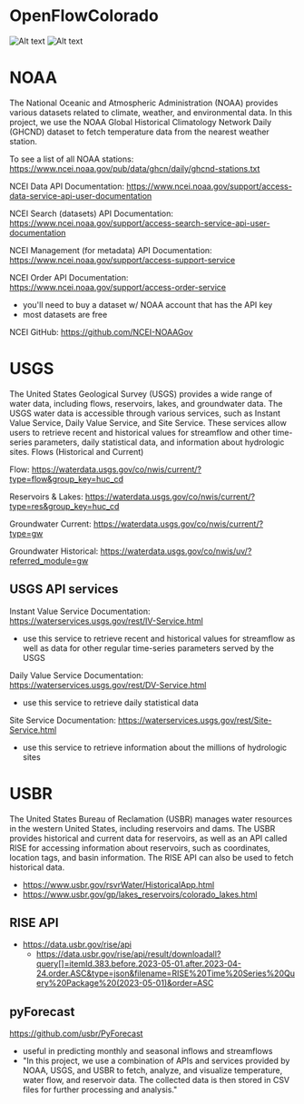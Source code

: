 # OpenFlowColorado

![Alt text](SS2.png?raw=true "Home Screen")
![Alt text](SS1.png?raw=true "River View")

# NOAA
The National Oceanic and Atmospheric Administration (NOAA) provides various datasets related to climate, weather, and environmental data. In this project, we use the NOAA Global Historical Climatology Network Daily (GHCND) dataset to fetch temperature data from the nearest weather station.

To see a list of all NOAA stations:
https://www.ncei.noaa.gov/pub/data/ghcn/daily/ghcnd-stations.txt

NCEI Data API Documentation: 
https://www.ncei.noaa.gov/support/access-data-service-api-user-documentation

NCEI Search (datasets) API Documentation: 
https://www.ncei.noaa.gov/support/access-search-service-api-user-documentation

NCEI Management (for metadata) API Documentation: 
https://www.ncei.noaa.gov/support/access-support-service

NCEI Order API Documentation:
https://www.ncei.noaa.gov/support/access-order-service
- you'll need to buy a dataset w/ NOAA account that has the API key
- most datasets are free

NCEI GitHub: 
https://github.com/NCEI-NOAAGov

# USGS
The United States Geological Survey (USGS) provides a wide range of water data, including flows, reservoirs, lakes, and groundwater data. The USGS water data is accessible through various services, such as Instant Value Service, Daily Value Service, and Site Service. These services allow users to retrieve recent and historical values for streamflow and other time-series parameters, daily statistical data, and information about hydrologic sites.
Flows (Historical and Current)

Flow: https://waterdata.usgs.gov/co/nwis/current/?type=flow&group_key=huc_cd

Reservoirs & Lakes: https://waterdata.usgs.gov/co/nwis/current/?type=res&group_key=huc_cd

Groundwater Current: https://waterdata.usgs.gov/co/nwis/current/?type=gw

Groundwater Historical: https://waterdata.usgs.gov/co/nwis/uv/?referred_module=gw

## USGS API services

Instant Value Service Documentation:
https://waterservices.usgs.gov/rest/IV-Service.html
- use this service to retrieve recent and historical values for streamflow as well as data for other regular time-series parameters served by the USGS

Daily Value Service Documentation:
https://waterservices.usgs.gov/rest/DV-Service.html
- use this service to retrieve daily statistical data

Site Service Documentation:
https://waterservices.usgs.gov/rest/Site-Service.html
- use this service to retrieve information about the millions of hydrologic sites

# USBR
The United States Bureau of Reclamation (USBR) manages water resources in the western United States, including reservoirs and dams. The USBR provides historical and current data for reservoirs, as well as an API called RISE for accessing information about reservoirs, such as coordinates, location tags, and basin information. The RISE API can also be used to fetch historical data.

- https://www.usbr.gov/rsvrWater/HistoricalApp.html
- https://www.usbr.gov/gp/lakes_reservoirs/colorado_lakes.html

## RISE API
- https://data.usbr.gov/rise/api
    - https://data.usbr.gov/rise/api/result/downloadall?query[]=itemId.383.before.2023-05-01.after.2023-04-24.order.ASC&type=json&filename=RISE%20Time%20Series%20Query%20Package%20(2023-05-01)&order=ASC

## pyForecast
https://github.com/usbr/PyForecast
 - useful in predicting monthly and seasonal inflows and streamflows
 - "In this project, we use a combination of APIs and services provided by NOAA, USGS, and USBR to fetch, analyze, and visualize temperature, water flow, and reservoir data. The collected data is then stored in CSV files for further processing and analysis."


